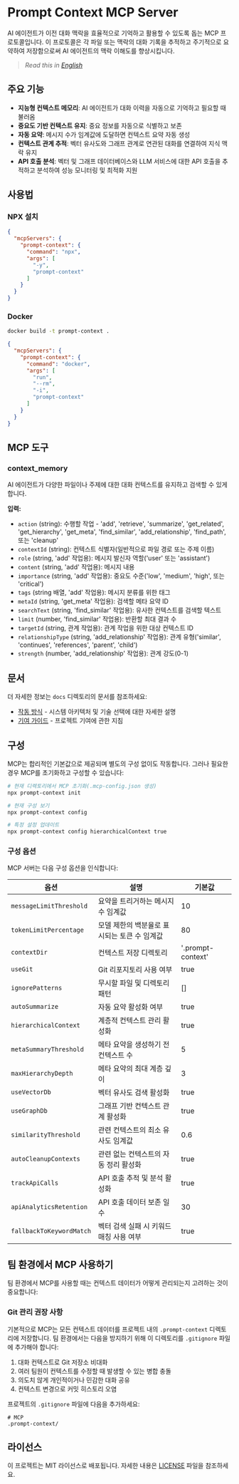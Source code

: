 # Prompt Context MCP Server

AI 에이전트가 이전 대화 맥락을 효율적으로 기억하고 활용할 수 있도록 돕는 MCP 프로토콜입니다. 이 프로토콜은 각 파일 또는 맥락의 대화 기록을 추적하고 주기적으로 요약하여 저장함으로써 AI 에이전트의 맥락 이해도를 향상시킵니다.

> *Read this in [English](README.md)*

## 주요 기능

- **지능형 컨텍스트 메모리**: AI 에이전트가 대화 이력을 자동으로 기억하고 필요할 때 불러옴
- **중요도 기반 컨텍스트 유지**: 중요 정보를 자동으로 식별하고 보존
- **자동 요약**: 메시지 수가 임계값에 도달하면 컨텍스트 요약 자동 생성
- **컨텍스트 관계 추적**: 벡터 유사도와 그래프 관계로 연관된 대화를 연결하여 지식 맥락 유지
- **API 호출 분석**: 벡터 및 그래프 데이터베이스와 LLM 서비스에 대한 API 호출을 추적하고 분석하여 성능 모니터링 및 최적화 지원

## 사용법

### NPX 설치

```json
{
  "mcpServers": {
    "prompt-context": {
      "command": "npx",
      "args": [
        "-y",
        "prompt-context"
      ]
    }
  }
}
```

### Docker

```bash
docker build -t prompt-context .
```

```json
{
  "mcpServers": {
    "prompt-context": {
      "command": "docker",
      "args": [
        "run",
        "--rm",
        "-i",
        "prompt-context"
      ]
    }
  }
}
```

## MCP 도구

### context_memory

AI 에이전트가 다양한 파일이나 주제에 대한 대화 컨텍스트를 유지하고 검색할 수 있게 합니다.

**입력:**

- `action` (string): 수행할 작업 - 'add', 'retrieve', 'summarize', 'get_related', 'get_hierarchy', 'get_meta', 'find_similar', 'add_relationship', 'find_path', 또는 'cleanup'
- `contextId` (string): 컨텍스트 식별자(일반적으로 파일 경로 또는 주제 이름)
- `role` (string, 'add' 작업용): 메시지 발신자 역할('user' 또는 'assistant')
- `content` (string, 'add' 작업용): 메시지 내용
- `importance` (string, 'add' 작업용): 중요도 수준('low', 'medium', 'high', 또는 'critical')
- `tags` (string 배열, 'add' 작업용): 메시지 분류를 위한 태그
- `metaId` (string, 'get_meta' 작업용): 검색할 메타 요약 ID
- `searchText` (string, 'find_similar' 작업용): 유사한 컨텍스트를 검색할 텍스트
- `limit` (number, 'find_similar' 작업용): 반환할 최대 결과 수
- `targetId` (string, 관계 작업용): 관계 작업을 위한 대상 컨텍스트 ID
- `relationshipType` (string, 'add_relationship' 작업용): 관계 유형('similar', 'continues', 'references', 'parent', 'child')
- `strength` (number, 'add_relationship' 작업용): 관계 강도(0-1)

## 문서

더 자세한 정보는 `docs` 디렉토리의 문서를 참조하세요:

- [작동 방식](docs/HOW_IT_WORKS_KOR.md) - 시스템 아키텍처 및 기술 선택에 대한 자세한 설명
- [기여 가이드](docs/CONTRIBUTING.md) - 프로젝트 기여에 관한 지침

## 구성

MCP는 합리적인 기본값으로 제공되며 별도의 구성 없이도 작동합니다. 그러나 필요한 경우 MCP를 초기화하고 구성할 수 있습니다:

```bash
# 현재 디렉토리에서 MCP 초기화(.mcp-config.json 생성)
npx prompt-context init

# 현재 구성 보기
npx prompt-context config

# 특정 설정 업데이트
npx prompt-context config hierarchicalContext true
```

### 구성 옵션

MCP 서버는 다음 구성 옵션을 인식합니다:

| 옵션 | 설명 | 기본값 |
|------|------|--------|
| `messageLimitThreshold` | 요약을 트리거하는 메시지 수 임계값 | 10 |
| `tokenLimitPercentage` | 모델 제한의 백분율로 표시되는 토큰 수 임계값 | 80 |
| `contextDir` | 컨텍스트 저장 디렉토리 | '.prompt-context' |
| `useGit` | Git 리포지토리 사용 여부 | true |
| `ignorePatterns` | 무시할 파일 및 디렉토리 패턴 | [] |
| `autoSummarize` | 자동 요약 활성화 여부 | true |
| `hierarchicalContext` | 계층적 컨텍스트 관리 활성화 | true |
| `metaSummaryThreshold` | 메타 요약을 생성하기 전 컨텍스트 수 | 5 |
| `maxHierarchyDepth` | 메타 요약의 최대 계층 깊이 | 3 |
| `useVectorDb` | 벡터 유사도 검색 활성화 | true |
| `useGraphDb` | 그래프 기반 컨텍스트 관계 활성화 | true |
| `similarityThreshold` | 관련 컨텍스트의 최소 유사도 임계값 | 0.6 |
| `autoCleanupContexts` | 관련 없는 컨텍스트의 자동 정리 활성화 | true |
| `trackApiCalls` | API 호출 추적 및 분석 활성화 | true |
| `apiAnalyticsRetention` | API 호출 데이터 보존 일수 | 30 |
| `fallbackToKeywordMatch` | 벡터 검색 실패 시 키워드 매칭 사용 여부 | true |

## 팀 환경에서 MCP 사용하기

팀 환경에서 MCP를 사용할 때는 컨텍스트 데이터가 어떻게 관리되는지 고려하는 것이 중요합니다:

### Git 관리 권장 사항

기본적으로 MCP는 모든 컨텍스트 데이터를 프로젝트 내의 `.prompt-context` 디렉토리에 저장합니다. 팀 환경에서는 다음을 방지하기 위해 이 디렉토리를 `.gitignore` 파일에 추가해야 합니다:

1. 대화 컨텍스트로 Git 저장소 비대화
2. 여러 팀원이 컨텍스트를 수정할 때 발생할 수 있는 병합 충돌
3. 의도치 않게 개인적이거나 민감한 대화 공유
4. 컨텍스트 변경으로 커밋 히스토리 오염

프로젝트의 `.gitignore` 파일에 다음을 추가하세요:

```
# MCP
.prompt-context/
```

## 라이선스

이 프로젝트는 MIT 라이선스로 배포됩니다. 자세한 내용은 [LICENSE](LICENSE) 파일을 참조하세요.